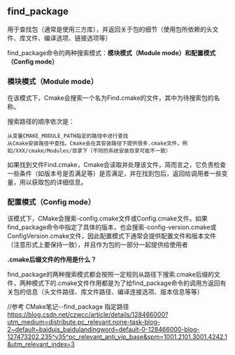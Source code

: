 ## find_package 
用于查找包（通常是使用三方库），并返回关于包的细节（使用包所依赖的头文件、库文件、编译选项、链接选项等）

find_package命令的两种搜索模式：**模块模式（Module mode）**和**配置模式（Config mode）**

### 模块模式（Module mode）
在该模式下，Cmake会搜索一个名为Find<PackageName>.cmake的文件，其中<PackageName>为待搜索包的名称。

搜索路径的顺序依次是：

    从变量CMAKE_MODULE_PATH指定的路径中进行查找
    从Cmake安装路径中查找。Cmake会在其安装路径下提供很多.cmake文件，例如/XXX/cmake/Modules/目录下（不同的系统安装目录可能不一致）

如果找到文件Find<PackageName>.cmake，Cmake会读取并处理该文件，简而言之，它负责检查一些条件（如版本号是否满足等）是否满足，并在找到包后，返回给调用者一些变量，用以获取包的详细信息。

### 配置模式（Config mode）
该模式下，CMake会搜索<lowercasePackageName>-config.cmake文件或<PackageName>Config.cmake文件。如果find_package命令中指定了具体的版本，也会搜索<lowercasePackageName>-config-version.cmake或<PackageName>ConfigVersion.cmake文件，因此配置模式下通常会提供配置文件和版本文件（注意形式上要保持一致），并且作为包的一部分一起提供给使用者

**.cmake后缀文件的作用是什么？**

find_package的两种搜索模式都会按照一定规则从路径下搜索.cmake后缀的文件，两种模式下的.cmake文件作用都是为了给find_package命令的调用方返回有关包的信息（头文件路径、库文件路径、编译连接选项、版本信息等等）

//参考
CMake笔记--find_package 指定路径
https://blog.csdn.net/czwcc/article/details/128466000?utm_medium=distribute.pc_relevant.none-task-blog-2~default~baidujs_baidulandingword~default-0-128466000-blog-127473202.235^v35^pc_relevant_anti_vip_base&spm=1001.2101.3001.4242.1&utm_relevant_index=3